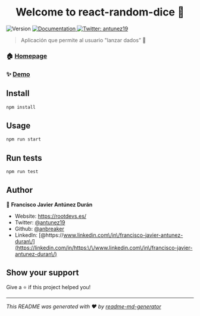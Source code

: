 <h1 align="center">Welcome to react-random-dice 👋</h1>
<p>
  <img alt="Version" src="https://img.shields.io/badge/version-0.1.0-blue.svg?cacheSeconds=2592000" />
  <a href="https://github.com/anbreaker/react-random-dice" target="_blank">
    <img alt="Documentation" src="https://img.shields.io/badge/documentation-yes-brightgreen.svg" />
  </a>
  <a href="https://twitter.com/antunez19" target="_blank">
    <img alt="Twitter: antunez19" src="https://img.shields.io/twitter/follow/antunez19.svg?style=social" />
  </a>
</p>

> Aplicación que permite al usuario &#34;lanzar dados” 🎲

### 🏠 [Homepage](https://github.com/anbreaker/react-random-dice)

### ✨ [Demo](https://roll-dice-react.herokuapp.com/)

## Install

```sh
npm install
```

## Usage

```sh
npm run start
```

## Run tests

```sh
npm run test
```

## Author

👤 **Francisco Javier Antúnez Durán**

* Website: https://rootdevs.es/
* Twitter: [@antunez19](https://twitter.com/antunez19)
* Github: [@anbreaker](https://github.com/anbreaker)
* LinkedIn: [@https:\/\/www.linkedin.com\/in\/francisco-javier-antunez-duran\/](https://linkedin.com/in/https:\/\/www.linkedin.com\/in\/francisco-javier-antunez-duran\/)

## Show your support

Give a ⭐️ if this project helped you!

***
_This README was generated with ❤️ by [readme-md-generator](https://github.com/kefranabg/readme-md-generator)_